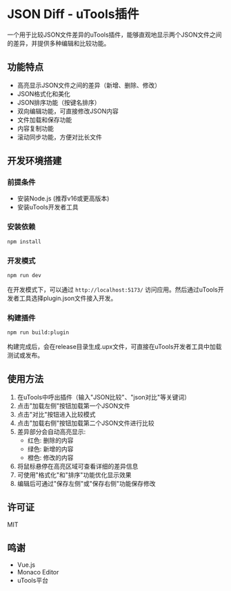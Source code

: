 # JSON Diff - uTools插件

一个用于比较JSON文件差异的uTools插件，能够直观地显示两个JSON文件之间的差异，并提供多种编辑和比较功能。

## 功能特点

- 高亮显示JSON文件之间的差异（新增、删除、修改）
- JSON格式化和美化
- JSON排序功能（按键名排序）
- 双向编辑功能，可直接修改JSON内容
- 文件加载和保存功能
- 内容复制功能
- 滚动同步功能，方便对比长文件

## 开发环境搭建

### 前提条件

- 安装Node.js (推荐v16或更高版本)
- 安装uTools开发者工具

### 安装依赖

```bash
npm install
```

### 开发模式

```bash
npm run dev
```

在开发模式下，可以通过 `http://localhost:5173/` 访问应用。然后通过uTools开发者工具选择plugin.json文件接入开发。

### 构建插件

```bash
npm run build:plugin
```

构建完成后，会在release目录生成.upx文件，可直接在uTools开发者工具中加载测试或发布。

## 使用方法

1. 在uTools中呼出插件（输入"JSON比较"、"json对比"等关键词）
2. 点击"加载左侧"按钮加载第一个JSON文件
3. 点击"对比"按钮进入比较模式
4. 点击"加载右侧"按钮加载第二个JSON文件进行比较
5. 差异部分会自动高亮显示:
   - 红色: 删除的内容
   - 绿色: 新增的内容
   - 橙色: 修改的内容
6. 将鼠标悬停在高亮区域可查看详细的差异信息
7. 可使用"格式化"和"排序"功能优化显示效果
8. 编辑后可通过"保存左侧"或"保存右侧"功能保存修改

## 许可证

MIT

## 鸣谢

- Vue.js
- Monaco Editor
- uTools平台
